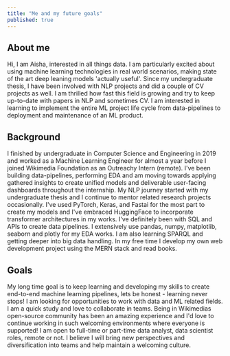 ```yaml
---
title: "Me and my future goals"
published: true
---
```


## About me

Hi, I am Aisha, interested in all things data. I am particularly excited about using machine learning technologies in real world scenarios, making state of the art deep leaning models 'actually useful'. Since my undergraduate thesis, I have been involved with NLP projects and did a couple of CV projects as well. I am thrilled how fast this field is growing and try to keep up-to-date with papers in NLP and sometimes CV. I am interested in learning to implement the entire ML project life cycle from data-pipelines to deployment and maintenance of an ML product.

## Background

I finished by undergraduate in Computer Science and Engineering in 2019 and worked as a Machine Learning Engineer for almost a year before I joined Wikimedia Foundation as an Outreachy Intern (remote). I've been building data-pipelines, performing EDA and am moving towards applying gathered insights to create unified models and deliverable user-facing dashboards throughout the internship. My NLP journey started with my undergraduate thesis and I continue to mentor related research projects occasionally. I've used PyTorch, Keras, and Fastai for the most part to create my models and I've embraced HuggingFace to incorporate transformer architectures in my works. I've definitely been with SQL and APIs to create data pipelines. I extensively use pandas, numpy, matplotlib, seaborn and plotly for my EDA works. I am also learning SPARQL and getting deeper into big data handling. In my free time I develop my own web development project using the MERN stack and read books.

## Goals

My long time goal is to keep learning and developing my skills to create end-to-end machine learning pipelines, lets be honest - learning never stops! I am looking for opportunities to work with data and ML related fields. I am a quick study and love to collaborate in teams. Being in Wikimedias open-source community has been an amazing experience and I'd love to continue working in such welcoming environments where everyone is supported! I am open to full-time or part-time data analyst, data scientist roles, remote or not. I believe I will bring new perspectives and diversification into teams and help maintain a welcoming culture.
